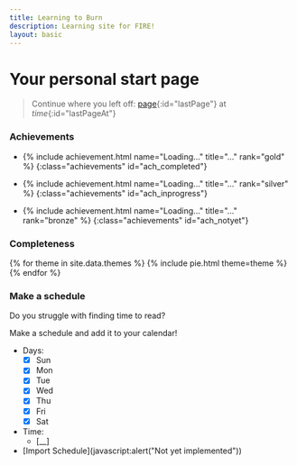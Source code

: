 ```yaml
---
title: Learning to Burn
description: Learning site for FIRE!
layout: basic
---
```


# Your personal start page

> Continue where you left off: [page](page){:id="lastPage"} at _time_{:id="lastPageAt"}


### Achievements

- {% include achievement.html name="Loading..." title="..." rank="gold" %}
{:class="achievements" id="ach_completed"}

- {% include achievement.html name="Loading..." title="..." rank="silver" %}
{:class="achievements" id="ach_inprogress"}

- {% include achievement.html name="Loading..." title="..." rank="bronze" %}
{:class="achievements" id="ach_notyet"}

### Completeness
{% for theme in site.data.themes %}
{% include pie.html theme=theme %}
{% endfor %}

### Make a schedule

Do you struggle with finding time to read?

Make a schedule and add it to your calendar!

- Days:
  - [x] Sun
  - [x] Mon
  - [x] Tue
  - [x] Wed
  - [x] Thu
  - [x] Fri
  - [x] Sat
- Time:
  - [__]
- [Import Schedule](javascript:alert("Not yet implemented"))